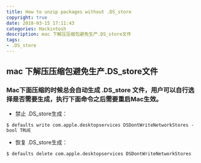 ```yaml
---
title: How to unzip packages without .DS_store
copyright: true
date: 2018-03-15 17:11:43
categories: Hackintosh
description: mac 下解压压缩包避免生产.DS_store文件
tags: 
- .DS_store
---
```


## mac 下解压压缩包避免生产.DS_store文件
<!--more-->

### Mac下面压缩的时候总会自动生成 .DS_store 文件，用户可以自行选择是否需要生成，执行下面命令之后需要重启Mac生效。

- 禁止 .DS_store生成：

```
$ defaults write com.apple.desktopservices DSDontWriteNetworkStores -bool TRUE
```

- 恢复 .DS_store生成：

```
$ defaults delete com.apple.desktopservices DSDontWriteNetworkStores
```

